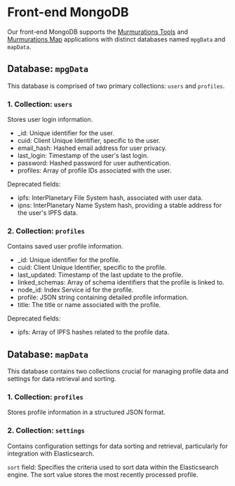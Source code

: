 # Front-end MongoDB

Our front-end MongoDB supports the [Murmurations Tools](https://github.com/MurmurationsNetwork/MurmurationsTools) and [Murmurations Map](https://github.com/MurmurationsNetwork/MurmurationsMap) applications with distinct databases named `mpgData` and `mapData`.

## Database: `mpgData`

This database is comprised of two primary collections: `users` and `profiles`.

### 1. Collection: `users`

Stores user login information.

- _id: Unique identifier for the user.
- cuid: Client Unique Identifier, specific to the user.
- email_hash: Hashed email address for user privacy.
- last_login: Timestamp of the user's last login.
- password: Hashed password for user authentication.
- profiles: Array of profile IDs associated with the user.

Deprecated fields:

- ipfs: InterPlanetary File System hash, associated with user data.
- ipns: InterPlanetary Name System hash, providing a stable address for the user's IPFS data.

### 2. Collection: `profiles`

Contains saved user profile information.

- _id: Unique identifier for the profile.
- cuid: Client Unique Identifier, specific to the profile.
- last_updated: Timestamp of the last update to the profile.
- linked_schemas: Array of schema identifiers that the profile is linked to.
- node_id: Index Service id for the profile.
- profile: JSON string containing detailed profile information.
- title: The title or name associated with the profile.

Deprecated fields:

- ipfs: Array of IPFS hashes related to the profile data.

## Database: `mapData`

This database contains two collections crucial for managing profile data and settings for data retrieval and sorting.

### 1. Collection: `profiles`

Stores profile information in a structured JSON format.

### 2. Collection: `settings`

Contains configuration settings for data sorting and retrieval, particularly for integration with Elasticsearch.

`sort` field: Specifies the criteria used to sort data within the Elasticsearch engine. The sort value stores the most recently processed profile.
